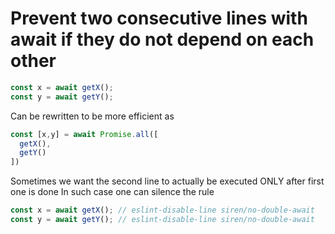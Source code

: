 # Prevent two consecutive lines with await if they do not depend on each other


```js
const x = await getX();
const y = await getY();
``` 

Can be rewritten to be more efficient as 

```js
const [x,y] = await Promise.all([
  getX(),
  getY()
])
```

Sometimes we want the second line to actually be executed ONLY after first one is done 
In such case one can silence the rule 

```js
const x = await getX(); // eslint-disable-line siren/no-double-await
const y = await getY(); // eslint-disable-line siren/no-double-await
``` 
